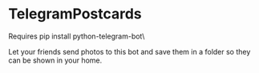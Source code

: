 # TelegramPostcards
Requires pip install python-telegram-bot\

Let your friends send photos to this bot and save them in a folder so they can be shown in your home.

